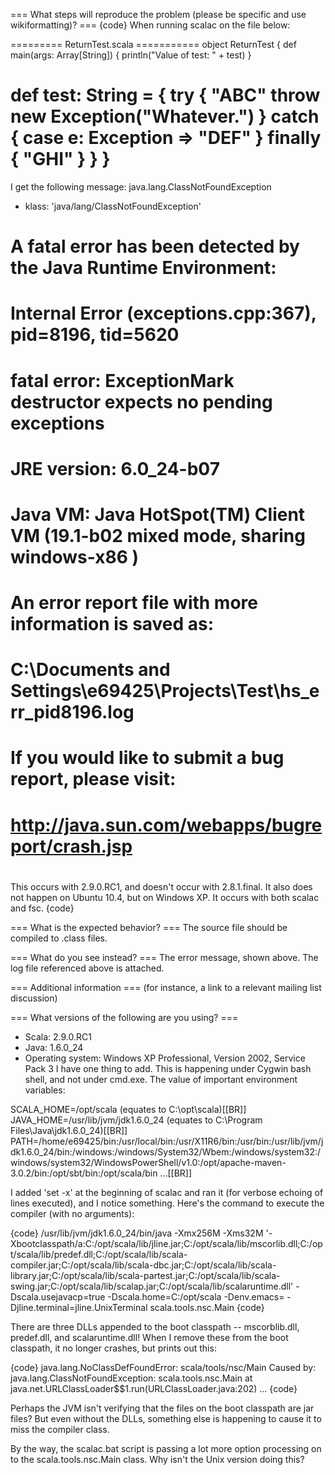 === What steps will reproduce the problem (please be specific and use wikiformatting)? ===
{code}
When running scalac on the file below:

========= ReturnTest.scala ===========
object ReturnTest {
  def main(args: Array[String]) {
    println("Value of test: " + test)
  }

  def test: String = {
    try {
      "ABC"
      throw new Exception("Whatever.")
    } catch {
      case e: Exception =>
        "DEF"
    } finally {
      "GHI"
    }
  }
}
======================================

I get the following message:
java.lang.ClassNotFoundException 
 - klass: 'java/lang/ClassNotFoundException'
#
# A fatal error has been detected by the Java Runtime Environment:
#
#  Internal Error (exceptions.cpp:367), pid=8196, tid=5620
#  fatal error: ExceptionMark destructor expects no pending exceptions
#
# JRE version: 6.0_24-b07
# Java VM: Java HotSpot(TM) Client VM (19.1-b02 mixed mode, sharing windows-x86 )
# An error report file with more information is saved as:
# C:\Documents and Settings\e69425\Projects\Test\hs_err_pid8196.log
#
# If you would like to submit a bug report, please visit:
#   http://java.sun.com/webapps/bugreport/crash.jsp
#

This occurs with 2.9.0.RC1, and doesn't occur with 2.8.1.final.  It also does not happen on Ubuntu 10.4, but on Windows XP.  It occurs with both scalac and fsc.
{code} 



=== What is the expected behavior? ===
The source file should be compiled to .class files.


=== What do you see instead? ===
The error message, shown above. The log file referenced above is attached.

=== Additional information ===
(for instance, a link to a relevant mailing list discussion)

=== What versions of the following are you using? ===
  - Scala: 2.9.0.RC1
  - Java: 1.6.0_24
  - Operating system: Windows XP Professional, Version 2002, Service Pack 3
I have one thing to add. This is happening under Cygwin bash shell, and not under cmd.exe. The value of important environment variables:

SCALA_HOME=/opt/scala (equates to C:\opt\scala)[[BR]]
JAVA_HOME=/usr/lib/jvm/jdk1.6.0_24 (equates to C:\Program Files\Java\jdk1.6.0_24)[[BR]]
PATH=/home/e69425/bin:/usr/local/bin:/usr/X11R6/bin:/usr/bin:/usr/lib/jvm/jdk1.6.0_24/bin:/windows:/windows/System32/Wbem:/windows/system32:/windows/system32/WindowsPowerShell/v1.0:/opt/apache-maven-3.0.2/bin:/opt/sbt/bin:/opt/scala/bin ...[[BR]]

I added 'set -x' at the beginning of scalac and ran it (for verbose echoing of lines executed), and I notice something. Here's the command to execute the compiler (with no arguments):

{code}
/usr/lib/jvm/jdk1.6.0_24/bin/java -Xmx256M -Xms32M '-Xbootclasspath/a:C:/opt/scala/lib/jline.jar;C:/opt/scala/lib/mscorlib.dll;C:/opt/scala/lib/predef.dll;C:/opt/scala/lib/scala-compiler.jar;C:/opt/scala/lib/scala-dbc.jar;C:/opt/scala/lib/scala-library.jar;C:/opt/scala/lib/scala-partest.jar;C:/opt/scala/lib/scala-swing.jar;C:/opt/scala/lib/scalap.jar;C:/opt/scala/lib/scalaruntime.dll' -Dscala.usejavacp=true -Dscala.home=C:/opt/scala -Denv.emacs= -Djline.terminal=jline.UnixTerminal scala.tools.nsc.Main
{code}

There are three DLLs appended to the boot classpath -- mscorblib.dll, predef.dll, and scalaruntime.dll!  When I remove these from the boot classpath, it no longer crashes, but prints out this:

{code}
java.lang.NoClassDefFoundError: scala/tools/nsc/Main
Caused by: java.lang.ClassNotFoundException: scala.tools.nsc.Main
        at java.net.URLClassLoader$$1.run(URLClassLoader.java:202)
        ...
{code}

Perhaps the JVM isn't verifying that the files on the boot classpath are jar files? But even without the DLLs, something else is happening to cause it to miss the compiler class.

By the way, the scalac.bat script is passing a lot more option processing on to the scala.tools.nsc.Main class. Why isn't the Unix version doing this?
